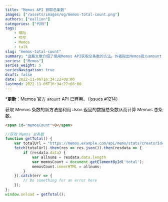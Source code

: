 ```yaml
---
title: "Memos API 获取总条数"
images: ["/assets/images/og/memos-total-count.png"]
authors: ["eallion"]
categories: ["代码"]
tags:
    - 嘀咕
    - 哔哔
    - Memos
    - talk
slug: "memos-total-count"
summary: "这篇文章介绍了使用Memos API获取总条数的方法。作者指出Memos官方amount API已不再使用，而是要利用Json返回的数据总条数计算Memos的总条数。"
series: ["Memos"]
series_weight: 5
seriesNavigation: true
draft: false
date: 2022-11-06T16:34:22+08:00
lastmod: 2022-11-06T16:34:22+08:00
---
```


***更新**：Memos 官方 `amount` API 已弃用。（[Issues #1214](https://github.com/usememos/memos/issues/1214)）

获取 Memos 条数的新方法是利用 Json 返回的数据总条数从而计算 Memos 总条数。

```html
<span id="memosCount">0</span>
```

```js
//获取 Memos 总条数
function getTotal() {
    var totalUrl = "https://memos.example.com/api/memo/stats?creatorId=101"
    fetch(totalUrl).then(res => res.json()).then(resdata => {
        if (resdata.data) {
            var allnums = resdata.data.length
            var memosCount = document.getElementById('total');
            memosCount.innerHTML = allnums;
        }
    }).catch(err => {
        // Do something for an error here
    });
};
window.onload = getTotal();
```
